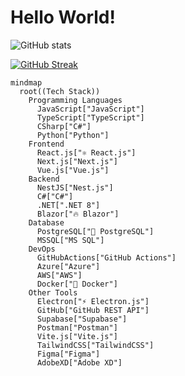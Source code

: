 # Hello World!

![GitHub stats](https://github-readme-stats.vercel.app/api?username=sametcn99&show_icons=true&theme=dark)


[![GitHub Streak](https://github-readme-streak-stats.herokuapp.com?user=sametcn99&theme=dark&hide_border=true&border_radius=6&date_format=M%20j%5B%2C%20Y%5D)](https://git.io/streak-stats)

```mermaid
mindmap
  root((Tech Stack))
    Programming Languages
      JavaScript["JavaScript"]
      TypeScript["TypeScript"]
      CSharp["C#"]
      Python["Python"]
    Frontend
      React.js["⚛️ React.js"]
      Next.js["Next.js"]
      Vue.js["Vue.js"]
    Backend
      NestJS["Nest.js"]
      C#["C#"]
      .NET[".NET 8"]
      Blazor["🔥 Blazor"]
    Database
      PostgreSQL["🐘 PostgreSQL"]
      MSSQL["MS SQL"]
    DevOps
      GitHubActions["GitHub Actions"]
      Azure["Azure"]
      AWS["AWS"]
      Docker["🐳 Docker"]
    Other Tools
      Electron["⚡ Electron.js"]
      GitHub["GitHub REST API"]
      Supabase["Supabase"]
      Postman["Postman"]
      Vite.js["Vite.js"]
      TailwindCSS["TailwindCSS"]
      Figma["Figma"]
      AdobeXD["Adobe XD"]
```

